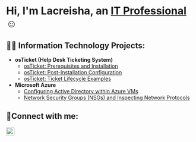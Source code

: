 <h1>Hi, I'm Lacreisha, an <a href="https://linkedin.com/in/LDWilliams">IT Professional</a>☺</h1>

<h2>👨‍💻 Information Technology Projects:</h2>

- <b>osTicket (Help Desk Ticketing System)</b>
  - [osTicket: Prerequisites and Installation](https://github.com/LD-Williams/osticket-prereqs)
  - [osTicket: Post-Installation Configuration](https://github.com/LD-Williams/post-install-config)
  - [osTicket: Ticket Lifecycle Examples](https://github.com/LD-Williams/ticket-lifecycle)
- <b>Microsoft Azure</b>
  - [Configuring Active Directory within Azure VMs](https://github.com/LD-Williams/configure-ad)
  - [Network Security Groups (NSGs) and Inspecting Network Protocols](https://github.com/LD-Williams/azure-network-protocols)

<h2>🤳Connect with me:</h2>

[<img align="left" alt="LDWilliams | LinkedIn" width="22px" src="https://cdn.jsdelivr.net/npm/simple-icons@v3/icons/linkedin.svg" />][linkedin]

[linkedin]: https://linkedin.com/in/LDWilliams

